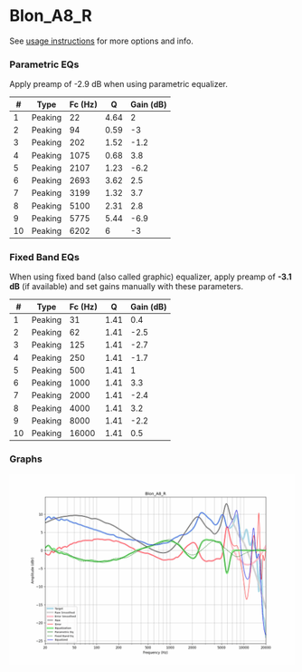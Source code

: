 # Blon_A8_R
See [usage instructions](https://github.com/jaakkopasanen/AutoEq#usage) for more options and info.

### Parametric EQs
Apply preamp of -2.9 dB when using parametric equalizer.

|   # | Type    |   Fc (Hz) |    Q |   Gain (dB) |
|-----|---------|-----------|------|-------------|
|   1 | Peaking |        22 | 4.64 |         2   |
|   2 | Peaking |        94 | 0.59 |        -3   |
|   3 | Peaking |       202 | 1.52 |        -1.2 |
|   4 | Peaking |      1075 | 0.68 |         3.8 |
|   5 | Peaking |      2107 | 1.23 |        -6.2 |
|   6 | Peaking |      2693 | 3.62 |         2.5 |
|   7 | Peaking |      3199 | 1.32 |         3.7 |
|   8 | Peaking |      5100 | 2.31 |         2.8 |
|   9 | Peaking |      5775 | 5.44 |        -6.9 |
|  10 | Peaking |      6202 | 6    |        -3   |

### Fixed Band EQs
When using fixed band (also called graphic) equalizer, apply preamp of **-3.1 dB** (if available) and set gains manually with these parameters.

|   # | Type    |   Fc (Hz) |    Q |   Gain (dB) |
|-----|---------|-----------|------|-------------|
|   1 | Peaking |        31 | 1.41 |         0.4 |
|   2 | Peaking |        62 | 1.41 |        -2.5 |
|   3 | Peaking |       125 | 1.41 |        -2.7 |
|   4 | Peaking |       250 | 1.41 |        -1.7 |
|   5 | Peaking |       500 | 1.41 |         1   |
|   6 | Peaking |      1000 | 1.41 |         3.3 |
|   7 | Peaking |      2000 | 1.41 |        -2.4 |
|   8 | Peaking |      4000 | 1.41 |         3.2 |
|   9 | Peaking |      8000 | 1.41 |        -2.2 |
|  10 | Peaking |     16000 | 1.41 |         0.5 |

### Graphs
![](./Blon_A8_R.png)
